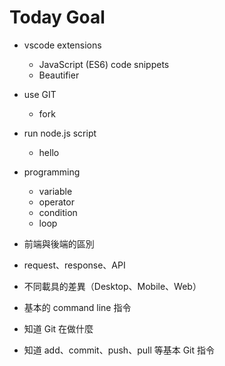 # Today Goal

- vscode extensions
  - JavaScript (ES6) code snippets
  - Beautifier
- use GIT
  - fork
- run node.js script
  - hello
- programming
  - variable
  - operator
  - condition
  - loop

- 前端與後端的區別
- request、response、API
- 不同載具的差異（Desktop、Mobile、Web）
- 基本的 command line 指令
- 知道 Git 在做什麼
- 知道 add、commit、push、pull 等基本 Git 指令